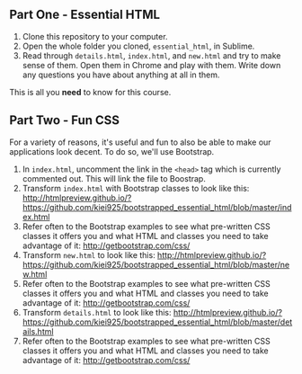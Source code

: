 ## Part One - Essential HTML

 1. Clone this repository to your computer.
 1. Open the whole folder you cloned, `essential_html`, in Sublime.
 1. Read through `details.html`, `index.html`, and `new.html` and try to make sense of them. Open them in Chrome and play with them. Write down any questions you have about anything at all in them.

This is all you **need** to know for this course.

## Part Two - Fun CSS

For a variety of reasons, it's useful and fun to also be able to make our applications look decent. To do so, we'll use Bootstrap.

 1. In `index.html`, uncomment the link in the `<head>` tag which is currently commented out. This will link the file to Boostrap.
 1. Transform `index.html` with Bootstrap classes to look like this: http://htmlpreview.github.io/?https://github.com/kiei925/bootstrapped_essential_html/blob/master/index.html
 1. Refer often to the Bootstrap examples to see what pre-written CSS classes it offers you and what HTML and classes you need to take advantage of it: http://getbootstrap.com/css/
 1. Transform `new.html` to look like this: http://htmlpreview.github.io/?https://github.com/kiei925/bootstrapped_essential_html/blob/master/new.html
 1. Refer often to the Bootstrap examples to see what pre-written CSS classes it offers you and what HTML and classes you need to take advantage of it: http://getbootstrap.com/css/
 1. Transform `details.html` to look like this: http://htmlpreview.github.io/?https://github.com/kiei925/bootstrapped_essential_html/blob/master/details.html
 1. Refer often to the Bootstrap examples to see what pre-written CSS classes it offers you and what HTML and classes you need to take advantage of it: http://getbootstrap.com/css/ 

